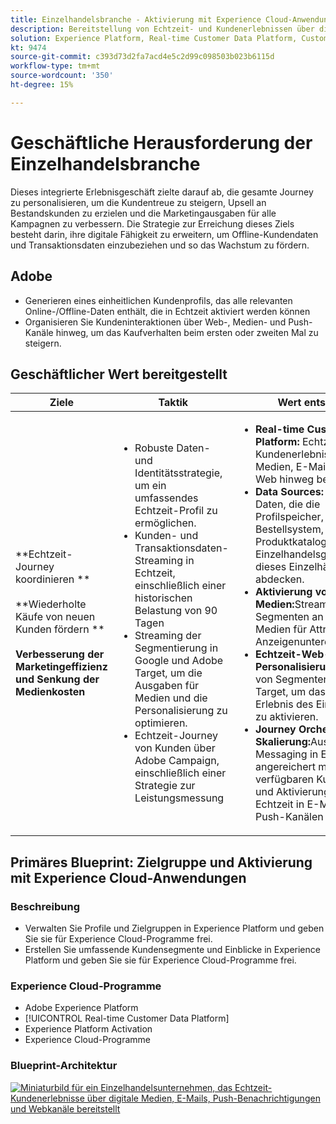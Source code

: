 ```yaml
---
title: Einzelhandelsbranche - Aktivierung mit Experience Cloud-Anwendungen
description: Bereitstellung von Echtzeit- und Kundenerlebnissen über digitale Medien-, E-Mail-, Push- und Webkanäle hinweg.
solution: Experience Platform, Real-time Customer Data Platform, Customer Journey Analytics, Journey Orchestration, Campaign, Analytics, Target
kt: 9474
source-git-commit: c393d73d2fa7acd4e5c2d99c098503b023b6115d
workflow-type: tm+mt
source-wordcount: '350'
ht-degree: 15%

---
```



# Geschäftliche Herausforderung der Einzelhandelsbranche

Dieses integrierte Erlebnisgeschäft zielte darauf ab, die gesamte Journey zu personalisieren, um die Kundentreue zu steigern, Upsell an Bestandskunden zu erzielen und die Marketingausgaben für alle Kampagnen zu verbessern. Die Strategie zur Erreichung dieses Ziels besteht darin, ihre digitale Fähigkeit zu erweitern, um Offline-Kundendaten und Transaktionsdaten einzubeziehen und so das Wachstum zu fördern.

## Adobe

* Generieren eines einheitlichen Kundenprofils, das alle relevanten Online-/Offline-Daten enthält, die in Echtzeit aktiviert werden können
* Organisieren Sie Kundeninteraktionen über Web-, Medien- und Push-Kanäle hinweg, um das Kaufverhalten beim ersten oder zweiten Mal zu steigern.

## Geschäftlicher Wert bereitgestellt

| Ziele | Taktik | Wert entsperrt |
|---|---|---|
| **Echtzeit-Journey koordinieren **<br></br>**Wiederholte Käufe von neuen Kunden fördern **<br></br>**Verbesserung der Marketingeffizienz und Senkung der Medienkosten**</ul> | <ul><li>Robuste Daten- und Identitätsstrategie, um ein umfassendes Echtzeit-Profil zu ermöglichen.</li><li>Kunden- und Transaktionsdaten-Streaming in Echtzeit, einschließlich einer historischen Belastung von 90 Tagen</li><li>Streaming der Segmentierung in Google und Adobe Target, um die Ausgaben für Medien und die Personalisierung zu optimieren.</li><li>Echtzeit-Journey von Kunden über Adobe Campaign, einschließlich einer Strategie zur Leistungsmessung</li></ul> | <ul><li><strong>Real-time Customer Data Platform:</strong> Echtzeit- und Kundenerlebnisse über Medien, E-Mail, Push und Web hinweg bereitstellen</li><li><strong>Data Sources:</strong> Streaming-Daten, die die Profilspeicher, das Bestellsystem, den Produktkatalog und Einzelhandelsgeschäfte dieses Einzelhändlers abdecken.</li><li><strong>Aktivierung von Echtzeit-Medien:</strong>Streaming von Segmenten an Google-Medien für Attribution und Anzeigenunterdrückung</li><li><strong>Echtzeit-Web-Personalisierung:</strong>Streaming von Segmenten an Adobe Target, um das Web-Erlebnis des Einzelhändlers zu aktivieren.</li><li><strong>Journey Orchestration bei Skalierung:</strong>Ausgelöstes Messaging in Echtzeit, angereichert mit allen verfügbaren Kundendaten und Aktivierung von Echtzeit in E-Mail- und Push-Kanälen</li></ul> |

## Primäres Blueprint: Zielgruppe und Aktivierung mit Experience Cloud-Anwendungen

### Beschreibung

<ul><li>Verwalten Sie Profile und Zielgruppen in Experience Platform und geben Sie sie für Experience Cloud-Programme frei.</li><li>Erstellen Sie umfassende Kundensegmente und Einblicke in Experience Platform und geben Sie sie für Experience Cloud-Programme frei.</li></ul>

### Experience Cloud-Programme

<ul><li>Adobe Experience Platform</li><li>[!UICONTROL Real-time Customer Data Platform]</li><li>Experience Platform Activation</li><li>Experience Cloud-Programme</li></ul>

### Blueprint-Architektur

<a href="https://experienceleague.adobe.com/docs/blueprints-learn/architecture/audience-activation/platform-and-applications.html?lang=de"><img alt="Miniaturbild für ein Einzelhandelsunternehmen, das Echtzeit-Kundenerlebnisse über digitale Medien, E-Mails, Push-Benachrichtigungen und Webkanäle bereitstellt" src="https://experienceleague.adobe.com/docs/blueprints-learn/assets/aep+apps_vertical.svg?lang=en"/></a>





